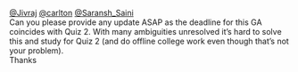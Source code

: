 [@Jivraj](/u/jivraj) [@carlton](/u/carlton) [@Saransh_Saini](/u/saransh_saini)  
Can you please provide any update ASAP as the deadline for this GA coincides
with Quiz 2. With many ambiguities unresolved it’s hard to solve this and
study for Quiz 2 (and do offline college work even though that’s not your
problem).  
Thanks